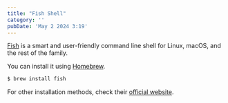```yaml
---
title: "Fish Shell"
category: ''
pubDate: 'May 2 2024 3:19'
---
```


[Fish](https://fishshell.com/) is a smart and user-friendly command line shell for Linux, macOS, and the rest of the family.

You can install it using [Homebrew](/notes/homebrew).
```sh
$ brew install fish
```

For other installation methods, check their [official website](https://fishshell.com/).